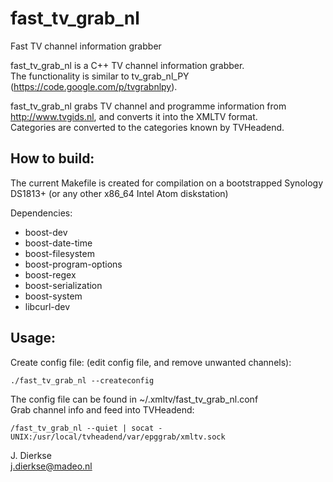 fast_tv_grab_nl
===============

Fast TV channel information grabber

fast_tv_grab_nl is a C++ TV channel information grabber.  
The functionality is similar to tv_grab_nl_PY (https://code.google.com/p/tvgrabnlpy).

fast_tv_grab_nl grabs TV channel and programme information from http://www.tvgids.nl, and converts it into the XMLTV format.  
Categories are converted to the categories known by TVHeadend.

How to build:
------------

The current Makefile is created for compilation on a bootstrapped Synology DS1813+ (or any other x86_64 Intel Atom diskstation)  

Dependencies:
* boost-dev
* boost-date-time
* boost-filesystem
* boost-program-options
* boost-regex
* boost-serialization
* boost-system
* libcurl-dev

Usage:
------

Create config file: (edit config file, and remove unwanted channels):
~~~~
./fast_tv_grab_nl --createconfig
~~~~
The config file can be found in ~/.xmltv/fast_tv_grab_nl.conf  
Grab channel info and feed into TVHeadend:
~~~~
/fast_tv_grab_nl --quiet | socat - UNIX:/usr/local/tvheadend/var/epggrab/xmltv.sock
~~~~  
  
J. Dierkse  
j.dierkse@madeo.nl
